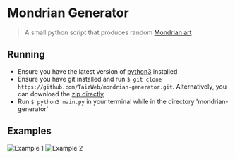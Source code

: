 # Mondrian Generator
> A small python script that produces random [Mondrian art](https://en.wikipedia.org/wiki/Piet_Mondrian)

## Running
- Ensure you have the latest version of [python3](https://www.python.org/) installed
- Ensure you have git installed and run `$ git clone https://github.com/TaizWeb/mondrian-generator.git`. Alternatively, you can download the [zip directly](https://github.com/TaizWeb/mondrian-generator/archive/master.zip)
- Run `$ python3 main.py` in your terminal while in the directory 'mondrian-generator'

## Examples
![Example 1](https://raw.githubusercontent.com/TaizWeb/mondrian-generator/master/examples/example1.png)
![Example 2](https://raw.githubusercontent.com/TaizWeb/mondrian-generator/master/examples/example2.png)

